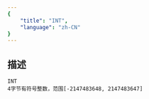 ```yaml
---
{
    "title": "INT",
    "language": "zh-CN"
}
---
```


## 描述
    INT
    4字节有符号整数，范围[-2147483648, 2147483647]

